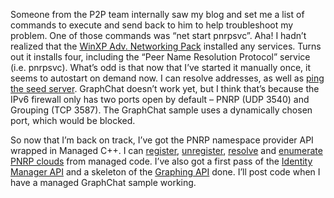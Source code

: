 Someone from the P2P team internally saw my blog and set me a list of
commands to execute and send back to him to help troubleshoot my
problem. One of those commands was “net start pnrpsvc”. Aha! I hadn’t
realized that the [WinXP Adv. Networking
Pack](http://msdn.microsoft.com/downloads/list/winxppeer.asp) installed
any services. Turns out it installs four, including the “Peer Name
Resolution Protocol” service (i.e. pnrpsvc). What’s odd is that now that
I’ve started it manually once, it seems to autostart on demand now. I
can resolve addresses, as well as [ping the seed
server](http://devhawk.net/2003/08/11/more-on-p2p-problems/).
GraphChat doesn’t work yet, but I think that’s because the IPv6 firewall
only has two ports open by default – PNRP (UDP 3540) and Grouping (TCP
3587). The GraphChat sample uses a dynamically chosen port, which would
be blocked.

So now that I’m back on track, I’ve got the PNRP namespace provider API
wrapped in Managed C++. I can
[register](http://msdn.microsoft.com/library/en-us/p2psdk/p2p/registering_a_peer_name.asp),
[unregister](http://msdn.microsoft.com/library/en-us/p2psdk/p2p/unregistering_a_peer_name.asp),
[resolve](http://msdn.microsoft.com/library/en-us/p2psdk/p2p/resolving_a_peer_name.asp)
and [enumerate PNRP
clouds](http://msdn.microsoft.com/library/en-us/p2psdk/p2p/enumerating_clouds.asp)
from managed code. I’ve also got a first pass of the [Identity Manager
API](http://msdn.microsoft.com/library/en-us/p2psdk/p2p/identity_manager_api.asp)
and a skeleton of the [Graphing
API](http://msdn.microsoft.com/library/en-us/p2psdk/p2p/graphing_api.asp)
done. I’ll post code when I have a managed GraphChat sample working.
